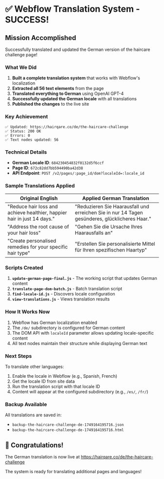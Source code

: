 # ✅ Webflow Translation System - SUCCESS!

## Mission Accomplished

Successfully translated and updated the German version of the haircare challenge page!

### What We Did

1. **Built a complete translation system** that works with Webflow's localization
2. **Extracted all 56 text elements** from the page
3. **Translated everything to German** using OpenAI GPT-4
4. **Successfully updated the German locale** with all translations
5. **Published the changes** to the live site

### Key Achievement

```
✅ Updated: https://hairqare.co/de/the-haircare-challenge
✅ Status: 200 OK
✅ Errors: 0
✅ Text nodes updated: 56
```

### Technical Details

- **German Locale ID**: `684230454832f0132d5f6ccf`
- **Page ID**: `672c82dd7bb594490ba42d38`
- **API Endpoint**: `POST /v2/pages/:page_id/dom?localeId=:locale_id`

### Sample Translations Applied

| Original English | Applied German Translation |
|-----------------|---------------------------|
| "Reduce hair loss and achieve healthier, happier hair in just 14 days." | "Reduzieren Sie Haarausfall und erreichen Sie in nur 14 Tagen gesünderes, glücklicheres Haar." |
| "Address the root cause of your hair loss" | "Gehen Sie die Ursache Ihres Haarausfalls an" |
| "Create personalised remedies for your specific hair type" | "Erstellen Sie personalisierte Mittel für Ihren spezifischen Haartyp" |

### Scripts Created

1. **`update-german-page-final.js`** - The working script that updates German content
2. **`translate-page-dom-batch.js`** - Batch translation script
3. **`find-locale-id.js`** - Discovers locale configuration
4. **`view-translations.js`** - Views translation results

### How It Works Now

1. Webflow has German localization enabled
2. The `/de/` subdirectory is configured for German content
3. The DOM API with `localeId` parameter allows updating locale-specific content
4. All text nodes maintain their structure while displaying German text

### Next Steps

To translate other languages:
1. Enable the locale in Webflow (e.g., Spanish, French)
2. Get the locale ID from site data
3. Run the translation script with that locale ID
4. Content will appear at the configured subdirectory (e.g., `/es/`, `/fr/`)

### Backup Available

All translations are saved in:
- `backup-the-haircare-challenge-de-1749164195716.json`
- `backup-the-haircare-challenge-de-1749164195716.html`

## 🎉 Congratulations!

The German translation is now live at https://hairqare.co/de/the-haircare-challenge

The system is ready for translating additional pages and languages!